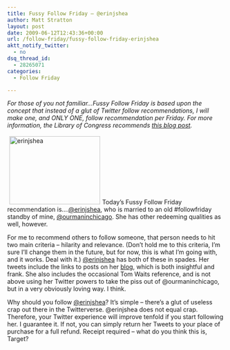 ```yaml
---
title: Fussy Follow Friday – @erinjshea
author: Matt Stratton
layout: post
date: 2009-06-12T12:43:36+00:00
url: /follow-friday/fussy-follow-friday-erinjshea
aktt_notify_twitter:
  - no
dsq_thread_id:
  - 28265071
categories:
  - Follow Friday

---
```

_For those of you not familiar&#8230;Fussy Follow Friday is based upon the concept that instead of a glut of Twitter follow recommendations, I will make one, and ONLY ONE, follow recommendation per Friday. For more information, the Library of Congress recommends <a href="/2009/06/10/fussy-follow-friday/" target="_self">this blog post</a>._

<a href="https://twitter.com/erinjshea" target="_blank"><img class="size-medium wp-image-5359 alignright" style="margin: 3px 5px;" title="erinjshea" src="/wp-content/uploads/2009/06/erinjshea-300x225.jpg" alt="erinjshea" width="210" height="158" srcset="/wp-content/uploads/2009/06/erinjshea-300x225.jpg 300w, /wp-content/uploads/2009/06/erinjshea.jpg 500w" sizes="(max-width: 210px) 100vw, 210px" /></a>Today&#8217;s Fussy Follow Friday recommendation is&#8230;.<a href="https://twitter.com/erinjshea" target="_blank">@erinjshea</a>, who is married to an old #followfriday standby of mine, <a href="https://twitter.com/ourmaninchicago" target="_blank">@ourmaninchicago</a>. She has other redeeming qualities as well, however.

For me to recommend others to follow someone, that person needs to hit two main criteria &#8211; hilarity and relevance. (Don&#8217;t hold me to this criteria, I&#8217;m sure I&#8217;ll change them in the future, but for now, this is what I&#8217;m going with, and it works. Deal with it.) <a href="https://twitter.com/erinjshea" target="_blank">@erinjshea</a> has both of these in spades. Her tweets include the links to posts on her <a href="https://ejshea.com/" target="_blank">blog</a>, which is both insightful and frank. She also includes the occasional Tom Waits reference, and is not above using her Twitter powers to take the piss out of @ourmaninchicago, but in a very obviously loving way. I think.

Why should you follow <a href="https://twitter.com/erinjshea" target="_blank">@erinjshea</a>? It&#8217;s simple &#8211; there&#8217;s a glut of useless crap out there in the Twitterverse. @erinjshea does not equal crap. Therefore, your Twitter experience will improve tenfold if you start following her. I guarantee it. If not, you can simply return her Tweets to your place of purchase for a full refund. Receipt required &#8211; what do you think this is, Target?